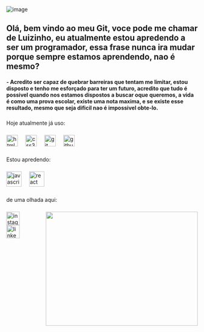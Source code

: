 
![image](https://github.com/user-attachments/assets/85d59e3c-3596-4d82-84c7-cb7db3bcf765)
<h2 align="left">Olá, bem vindo ao meu Git, voce pode me chamar de Luizinho, eu atualmente estou apredendo a ser um programador, essa frase nunca ira mudar porque sempre estamos aprendendo, nao é mesmo?</h2>


<h4 align="left">- Acredito ser capaz de quebrar barreiras que tentam me limitar, estou disposto e tenho me esforçado para ter um futuro, acredito que tudo é possivel quando nos estamos dispostos a buscar oque queremos, a vida é como uma prova escolar, existe uma nota maxima, e se existe esse resultado, mesmo que seja dificil nao é impossivel obte-lo.</h4>

###

<p align="left">Hoje atualmente já uso:</p>

###

<div align="left">
  <img src="https://cdn.jsdelivr.net/gh/devicons/devicon/icons/html5/html5-original.svg" height="30" alt="html5 logo"  />
  <img width="12" />
  <img src="https://cdn.jsdelivr.net/gh/devicons/devicon/icons/css3/css3-original.svg" height="30" alt="css3 logo"  />
  <img width="12" />
  <img src="https://cdn.jsdelivr.net/gh/devicons/devicon/icons/git/git-original.svg" height="30" alt="git logo"  />
  <img width="12" />
  <img src="https://cdn.jsdelivr.net/gh/devicons/devicon/icons/github/github-original.svg" height="30" alt="github logo"  />
</div>

###

<p align="left">Estou apredendo:</p>

###

<div align="left">
  <img src="https://cdn.jsdelivr.net/gh/devicons/devicon/icons/javascript/javascript-original.svg" height="40" alt="javascript logo"  />
  <img width="12" />
  <img src="https://cdn.jsdelivr.net/gh/devicons/devicon/icons/react/react-original.svg" height="40" alt="react logo"  />
</div>

###

<div align="left">
</div>

###

<p align="left">de uma olhada aqui:</p>

###

<img align="right" width="400px" height="300px" src="https://i.pinimg.com/originals/41/7e/be/417ebee986aec41629278b1e04cfbfe9.gif"  />

###

<div align="left">
  <a target="_blank" href=https://www.instagram.com/_luiz_vilela_/ > 
  <img src="https://img.shields.io/static/v1?message=Instagram&logo=instagram&label=&color=E4405F&logoColor=white&labelColor=&style=for-the-badge" height="35" alt="instagram logo"/>
    </a>
  
  </div>
  <a href=https://www.linkedin.com/in/luiz-vilela-bb2799318/>
  <img src="https://img.shields.io/static/v1?message=LinkedIn&logo=linkedin&label=&color=0077B5&logoColor=white&labelColor=&style=for-the-badge" height="35" alt="linkedin logo"  /></a>
</div>

###

<br clear="both">

<p align="left"></p>

###
